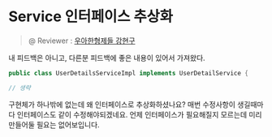 # Service 인터페이스 추상화

> @ Reviewer : [우아한형제들 강현구](https://github.com/kang-hyungu)

내 피드백은 아니고, 다른분 피드백에 좋은 내용이 있어서 가져왔다.

```java
public class UserDetailsServiceImpl implements UserDetailService {

// 생략

```

구현체가 하나밖에 없는데 왜 인터페이스로 추상화하셨나요?
매번 수정사항이 생길때마다 인터페이스도 같이 수정해야되겠네요.
언제 인터페이스가 필요해질지 모르는데 미리 만들어둘 필요는 없어보입니다.
